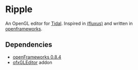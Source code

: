 Ripple
======

An OpenGL editor for [Tidal](http://tidalcycles.github.io/).  Inspired in
[(fluxus)](http://www.pawfal.org/fluxus/) and written in
[openframeworks](http://openframeworks.cc/).

## Dependencies

  - [openFrameworks 0.8.4](http://openframeworks.cc/download/)
  - [ofxGLEditor](https://github.com/Akira-Hayasaka/ofxGLEditor) addon

